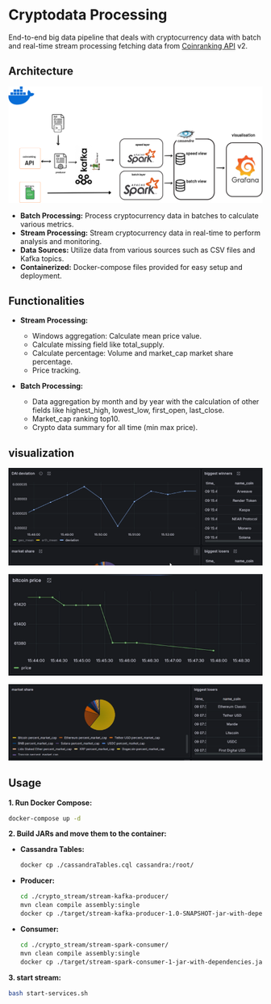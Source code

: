 # Cryptodata Processing

End-to-end big data pipeline that deals with cryptocurrency data with batch and real-time stream processing fetching data from [Coinranking API](https://developers.coinranking.com/api) v2.

## Architecture

![Architecture](/img/projet_bigdata_202232024.png)


- **Batch Processing:** Process cryptocurrency data in batches to calculate various metrics.
- **Stream Processing:** Stream cryptocurrency data in real-time to perform analysis and monitoring.
- **Data Sources:** Utilize data from various sources such as CSV files and Kafka topics.
- **Containerized:** Docker-compose files provided for easy setup and deployment.

## Functionalities

- **Stream Processing:**
  - Windows aggregation: Calculate mean price value.
  - Calculate missing field like total_supply.
  - Calculate percentage: Volume and market_cap market share percentage.
  - Price tracking.

- **Batch Processing:**
  - Data aggregation by month and by year with the calculation of other fields like highest_high, lowest_low, first_open, last_close.
  - Market_cap ranking top10.
  - Crypto data summary for all time (min max price).

## visualization
![Dashboard](img/img1.PNG)

![price](img/img2.PNG)

![marketshare](img/img4.PNG)
## Usage

**1. Run Docker Compose:**

   ```bash
   docker-compose up -d
   ```
**2. Build JARs and move them to the container:**

 - **Cassandra Tables:**
   ```bash
   docker cp ./cassandraTables.cql cassandra:/root/
   ```
 - **Producer:**
   ```bash
   cd ./crypto_stream/stream-kafka-producer/
   mvn clean compile assembly:single
   docker cp ./target/stream-kafka-producer-1.0-SNAPSHOT-jar-with-dependencies.jar spark-master:/root/producer2.jar
   ```
 - **Consumer:**
   ```bash
   cd ./crypto_stream/stream-spark-consumer/
   mvn clean compile assembly:single
   docker cp ./target/stream-spark-consumer-1-jar-with-dependencies.jar spark-consumer-worker:/root/consumer2.jar
   ```
**3. start stream:**

   ```bash
   bash start-services.sh
   ```
